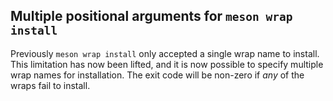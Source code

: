 ## Multiple positional arguments for `meson wrap install`

Previously `meson wrap install` only accepted a single wrap name to install.
This limitation has now been lifted, and it is now possible to specify
multiple wrap names for installation. The exit code will be non-zero
if *any* of the wraps fail to install.

